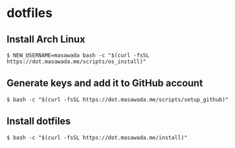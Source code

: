 dotfiles
========

## Install Arch Linux

```
$ NEW_USERNAME=masawada bash -c "$(curl -fsSL https://dot.masawada.me/scripts/os_install)"
```

## Generate keys and add it to GitHub account

```
$ bash -c "$(curl -fsSL https://dot.masawada.me/scripts/setup_github)"
```

## Install dotfiles

```
$ bash -c "$(curl -fsSL https://dot.masawada.me/install)"
```
